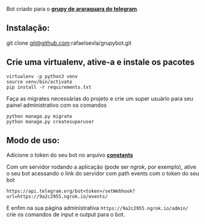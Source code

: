 Bot criado para o [**grupy de araraquara do telegram**](https://t.me/grupyaqa).



## Instalação:
 
git clone git@github.com:rafaelsevla/grupybot.git

## Crie uma virtualenv, ative-a e instale os pacotes

```
virtualenv -p python3 venv
source venv/bin/activate
pip install -r requirements.txt
```

Faça as migrates necessárias do projeto e crie um super usuário para seu painel administrativo com os comandos
```
python manage.py migrate
python manage.py createsuperuser
```

## Modo de uso:
Adicione o token do seu bot no arquivo [**constants**](https://github.com/rafaelsevla/grupybot/blob/master/core/constants.py)

Com um servidor rodando a aplicação (pode ser ngrok, por exemplo), ative o seu bot acessando o link do servidor com path events com o token do seu bot
```
https://api.telegram.org/bot<token>/setWebhook?url=https://9a2c2955.ngrok.io/events/
```

E enfim na sua página administrativa
``` https://9a2c2955.ngrok.io/admin/ ``` crie os comandos de input e output para o bot.

